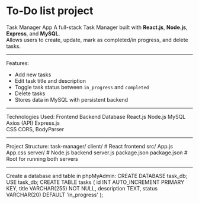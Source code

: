 # To-Do list project
Task Manager App
A full-stack Task Manager built with **React.js**, **Node.js**, **Express**, and **MySQL**.  
Allows users to create, update, mark as completed/in progress, and delete tasks.

---

Features:
- Add new tasks
- Edit task title and description
- Toggle task status between `in_progress` and `completed`
- Delete tasks
- Stores data in MySQL with persistent backend

---

Technologies Used:
Frontend        Backend             Database 
React.js        Node.js             MySQL    
Axios (API)     Express.js                
CSS             CORS, BodyParser         

---

Project Structure:
task-manager/
client/ # React frontend
src/
App.js
App.css
server/ # Node.js backend
server.js
package.json
package.json # Root for running both servers

---

Create a database and table in phpMyAdmin:
CREATE DATABASE task_db;
USE task_db;
CREATE TABLE tasks (
  id INT AUTO_INCREMENT PRIMARY KEY,
  title VARCHAR(255) NOT NULL,
  description TEXT,
  status VARCHAR(20) DEFAULT 'in_progress'
);

